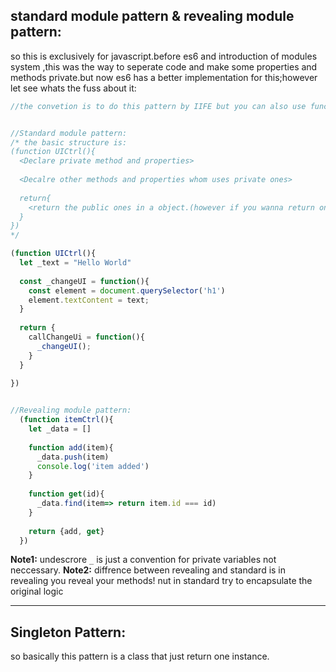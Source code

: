 ## standard module pattern & revealing module pattern:
so this is exclusively for javascript.before es6 and introduction of modules system ,this was the way to seperate code and make some properties and methods private.but now es6 has a better implementation for this;however let see whats the fuss about it:
```javascript
//the convetion is to do this pattern by IIFE but you can also use function declaration and expression and invoke them later


//Standard module pattern:
/* the basic structure is:
(function UICtrl(){
  <Declare private method and properties>
  
  <Decalre other methods and properties whom uses private ones>
  
  return{
    <return the public ones in a object.(however if you wanna return only one thing ,object is not neccessary)>
  }
})
*/

(function UICtrl(){
  let _text = "Hello World"
  
  const _changeUI = function(){
    const element = document.querySelector('h1')
    element.textContent = text;
  }
  
  return {
    callChangeUi = function(){
      _changeUI();
    }
  }
  
})


//Revealing module pattern:
  (function itemCtrl(){
    let _data = []
    
    function add(item){
      _data.push(item)
      console.log('item added')
    }
    
    function get(id){
      _data.find(item=> return item.id === id)
    }
    
    return {add, get}
  })

```
__Note1:__ undescrore `_` is just a convention for private variables not neccessary.
__Note2:__ diffrence between revealing and standard is in revealing you reveal your methods! nut in standard try to encapsulate the original logic

---
## Singleton Pattern:
so basically this pattern is a class that just return one instance.
